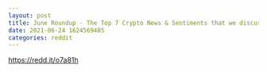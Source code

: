 ```yaml
--- 
layout: post 
title: June Roundup - The Top 7 Crypto News & Sentiments that we discuss 
date: 2021-06-24 1624569485 
categories: reddit 
--- 
```

https://redd.it/o7a81h